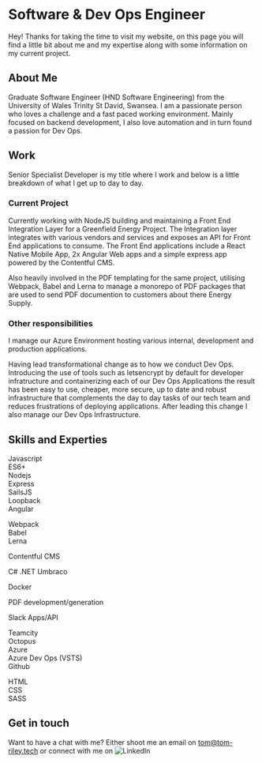 # Software & Dev Ops Engineer

Hey! Thanks for taking the time to visit my website, on this page you will find a little bit about me and my expertise along with some information on my current project.

## About Me

Graduate Software Engineer (HND Software Engineering) from the University of Wales Trinity St David, Swansea. I am a passionate person who loves a challenge and a fast paced working environment. Mainly focused on backend development, I also love automation and in turn found a passion for Dev Ops.

## Work

Senior Specialist Developer is my title where I work and below is a little breakdown of what I get up to day to day.

### Current Project

Currently working with NodeJS building and maintaining a Front End Integration Layer for a Greenfield Energy Project. The Integration layer integrates with various vendors and services and exposes an API for Front End applications to consume. The Front End applications include a React Native Mobile App, 2x Angular Web apps and a simple express app powered by the Contentful CMS.

Also heavily involved in the PDF templating for the same project, utilising Webpack, Babel and Lerna to manage a monorepo of PDF packages that are used to send PDF documention to customers about there Energy Supply.

### Other responsibilities

I manage our Azure Environment hosting various internal, development and production applications.

Having lead transformational change as to how we conduct Dev Ops. Introducing the use of tools such as letsencrypt by default for developer infratructure and containerizing each of our Dev Ops Applications the result has been easy to use, cheaper, more secure, up to date and robust infrastructure that complements the day to day tasks of our tech team and reduces frustrations of deploying applications. After leading this change I also manage our Dev Ops Infrastructure.


## Skills and Experties


Javascript  
ES6+  
Nodejs  
Express  
SailsJS  
Loopback  
Angular  

Webpack  
Babel  
Lerna

Contentful CMS

C#
.NET
Umbraco

Docker

PDF development/generation

Slack Apps/API

Teamcity  
Octopus  
Azure  
Azure Dev Ops (VSTS)  
Github

HTML  
CSS  
SASS  

## Get in touch

Want to have a chat with me? Either shoot me an email on tom@tom-riley.tech or connect with me on ![LinkedIn](https://uk.linkedin.com/in/tom-riley-swansea)
